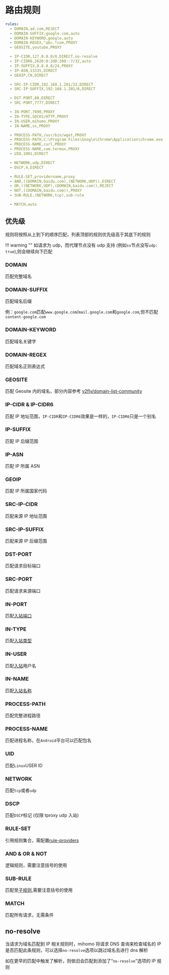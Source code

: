 # 路由规则

```{.yaml linenums="1"}
rules:
  - DOMAIN,ad.com,REJECT
  - DOMAIN-SUFFIX,google.com,auto
  - DOMAIN-KEYWORD,google,auto
  - DOMAIN-REGEX,^abc.*com,PROXY
  - GEOSITE,youtube,PROXY

  - IP-CIDR,127.0.0.0/8,DIRECT,no-resolve
  - IP-CIDR6,2620:0:2d0:200::7/32,auto
  - IP-SUFFIX,8.8.8.8/24,PROXY
  - IP-ASN,13335,DIRECT
  - GEOIP,CN,DIRECT

  - SRC-IP-CIDR,192.168.1.201/32,DIRECT
  - SRC-IP-SUFFIX,192.168.1.201/8,DIRECT

  - DST-PORT,80,DIRECT
  - SRC-PORT,7777,DIRECT

  - IN-PORT,7890,PROXY
  - IN-TYPE,SOCKS/HTTP,PROXY
  - IN-USER,mihomo,PROXY
  - IN-NAME,ss,PROXY

  - PROCESS-PATH,/usr/bin/wget,PROXY
  - PROCESS-PATH,C:\Program Files\Google\Chrome\Application\chrome.exe,PROXY
  - PROCESS-NAME,curl,PROXY
  - PROCESS-NAME,com.termux,PROXY
  - UID,1001,DIRECT

  - NETWORK,udp,DIRECT
  - DSCP,4,DIRECT

  - RULE-SET,providername,proxy
  - AND,((DOMAIN,baidu.com),(NETWORK,UDP)),DIRECT
  - OR,((NETWORK,UDP),(DOMAIN,baidu.com)),REJECT
  - NOT,((DOMAIN,baidu.com)),PROXY
  - SUB-RULE,(NETWORK,tcp),sub-rule

  - MATCH,auto
```

## 优先级

规则将按照从上到下的顺序匹配，列表顶部的规则优先级高于其底下的规则

!!! warning ""
    如请求为 udp，而代理节点没有 udp 支持 (例如`ss`节点没写`udp: true`),则会继续向下匹配

### DOMAIN

匹配完整域名

### DOMAIN-SUFFIX

匹配域名后缀

例：`google.com`匹配`www.google.com`/`mail.google.com`和`google.com`,但不匹配`content-google.com`

### DOMAIN-KEYWORD

匹配域名关键字

### DOMAIN-REGEX

匹配域名正则表达式

### GEOSITE

匹配 Geosite 内的域名，部分内容参考 [v2fly/domain-list-community](https://github.com/v2fly/domain-list-community/tree/master/data)

### IP-CIDR & IP-CIDR6

匹配 IP 地址范围，`IP-CIDR`和`IP-CIDR6`效果是一样的，`IP-CIDR6`只是一个别名

### IP-SUFFIX

匹配 IP 后缀范围

### IP-ASN

匹配 IP 所属 ASN

### GEOIP

匹配 IP 所属国家代码

### SRC-IP-CIDR

匹配来源 IP 地址范围

### SRC-IP-SUFFIX

匹配来源 IP 后缀范围

### DST-PORT

匹配请求目标端口

### SRC-PORT

匹配请求来源端口

### IN-PORT

匹配[入站端口](../inbound/listeners/index.md#port)

### IN-TYPE

匹配[入站类型](../inbound/listeners/index.md#type)

### IN-USER

匹配[入站](../inbound/listeners/index.md)用户名

### IN-NAME

匹配[入站名称](../inbound/listeners/index.md#name)

### PROCESS-PATH

匹配完整进程路径

### PROCESS-NAME

匹配进程名称，在`Android`平台可以匹配包名

### UID

匹配`Linux`USER ID

### NETWORK

匹配`tcp`或者`udp`

### DSCP

匹配`DSCP`标记 (仅限 tproxy udp 入站)

### RULE-SET

引用规则集合，需配置[rule-providers](../rule-providers/index.md)

### AND & OR & NOT

逻辑规则，需要注意括号的使用

### SUB-RULE

匹配至[子规则](../sub-rule.md),需要注意括号的使用

### MATCH

匹配所有请求，无需条件

## no-resolve

当请求为域名匹配到 IP 相关规则时，mihomo 将请求 DNS 查询来检查域名的 IP 是否匹配此条规则，可以选择`no-resolve`选项以跳过域名去进行 dns 解析

如在更早的匹配中触发了解析，则依旧会匹配到添加了“`no-resolve`”选项的 IP 规则
